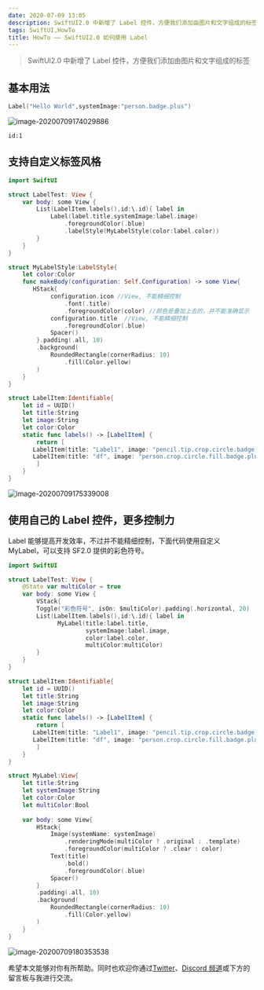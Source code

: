 ```yaml
---
date: 2020-07-09 13:05
description: SwiftUI2.0 中新增了 Label 控件，方便我们添加由图片和文字组成的标签。
tags: SwiftUI,HowTo
title: HowTo —— SwiftUI2.0 如何使用 Label
---
```


> SwiftUI2.0 中新增了 Label 控件，方便我们添加由图片和文字组成的标签

## 基本用法 ##

```swift
Label("Hello World",systemImage:"person.badge.plus")
```

![image-20200709174029886](https://cdn.fatbobman.com/howto-swiftui-label1.png)

```responser
id:1
```

## 支持自定义标签风格 ##

```swift
import SwiftUI

struct LabelTest: View {
    var body: some View {
        List(LabelItem.labels(),id:\.id){ label in
            Label(label.title,systemImage:label.image)
                .foregroundColor(.blue)
                .labelStyle(MyLabelStyle(color:label.color))
        }
    }
}

struct MyLabelStyle:LabelStyle{
    let color:Color
    func makeBody(configuration: Self.Configuration) -> some View{
       HStack{
            configuration.icon //View, 不能精细控制
                .font(.title)
                .foregroundColor(color) //颜色是叠加上去的，并不能准确显示
            configuration.title  //View, 不能精细控制
                .foregroundColor(.blue)
            Spacer()
        }.padding(.all, 10)
        .background(
            RoundedRectangle(cornerRadius: 10)
                .fill(Color.yellow)
        )
    }
}

struct LabelItem:Identifiable{
    let id = UUID()
    let title:String
    let image:String
    let color:Color
    static func labels() -> [LabelItem] {
        return [
       LabelItem(title: "Label1", image: "pencil.tip.crop.circle.badge.plus", color: .red),
       LabelItem(title: "df", image: "person.crop.circle.fill.badge.plus", color: .blue),
        ]
    }
}

```

![image-20200709175339008](https://cdn.fatbobman.com/howto-swiftui-label2.png)

## 使用自己的 Label 控件，更多控制力 ##

Label 能够提高开发效率，不过并不能精细控制，下面代码使用自定义 MyLabel，可以支持 SF2.0 提供的彩色符号。

```swift
import SwiftUI

struct LabelTest: View {
    @State var multiColor = true
    var body: some View {
        VStack{
        Toggle("彩色符号", isOn: $multiColor).padding(.horizontal, 20)
        List(LabelItem.labels(),id:\.id){ label in         
              MyLabel(title:label.title,
                      systemImage:label.image,
                      color:label.color,
                      multiColor:multiColor)
        }
    }
}

struct LabelItem:Identifiable{
    let id = UUID()
    let title:String
    let image:String
    let color:Color
    static func labels() -> [LabelItem] {
        return [
       LabelItem(title: "Label1", image: "pencil.tip.crop.circle.badge.plus", color: .red),
       LabelItem(title: "df", image: "person.crop.circle.fill.badge.plus", color: .blue),
        ]
    }
}

struct MyLabel:View{
    let title:String
    let systemImage:String
    let color:Color
    let multiColor:Bool
    
    var body: some View{
        HStack{
            Image(systemName: systemImage)
                .renderingMode(multiColor ? .original : .template)
                .foregroundColor(multiColor ? .clear : color)
            Text(title)
                .bold()
                .foregroundColor(.blue)
            Spacer()
        }
        .padding(.all, 10)
        .background(
            RoundedRectangle(cornerRadius: 10)
                .fill(Color.yellow)
        )
    }
}

```

![image-20200709180353538](https://cdn.fatbobman.com/howto-swiftui-label3.png)

希望本文能够对你有所帮助。同时也欢迎你通过[Twitter](https://twitter.com/fatbobman)、[Discord 频道](https://discord.gg/ApqXmy5pQJ)或下方的留言板与我进行交流。
